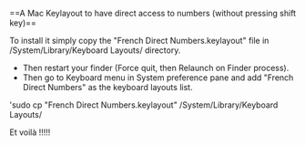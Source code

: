 ==A Mac Keylayout to have direct access to numbers (without pressing shift key)==

To install it simply copy the "French Direct Numbers.keylayout" file in /System/Library/Keyboard Layouts/ directory.
- Then restart your finder (Force quit, then Relaunch on Finder process).
- Then go to Keyboard menu in System preference pane and add "French Direct Numbers" as the keyboard layouts list.

'sudo cp "French Direct Numbers.keylayout"  /System/Library/Keyboard Layouts/



Et voilà !!!!!

 
